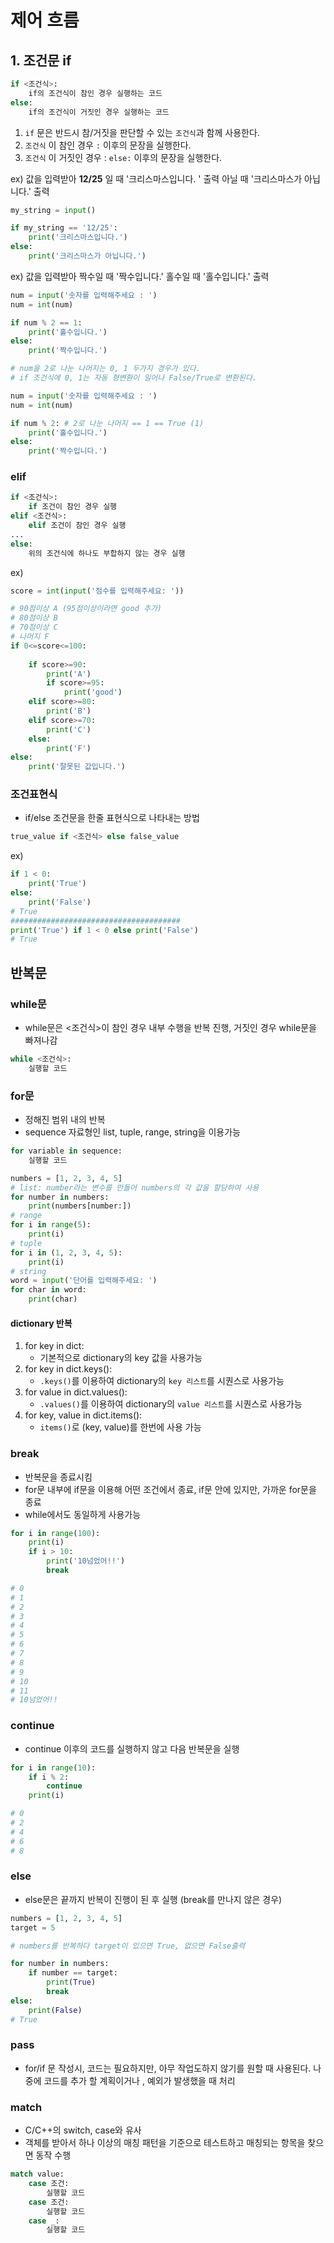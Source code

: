 # 제어 흐름

## 1. 조건문 if

```python
if <조건식>:
    if의 조건식이 참인 경우 실행하는 코드
else:
    if의 조건식이 거짓인 경우 실행하는 코드
```

1. `if` 문은 반드시 참/거짓을 판단할 수 있는 `조건식`과 함께 사용한다.
2. `조건식` 이 참인 경우 `:` 이후의 문장을 실행한다.
3. `조건식` 이 거짓인 경우 : `else:` 이후의 문장을 실행한다.

ex) 
값을 입력받아 **12/25** 일 때 '크리스마스입니다. ' 출력
아닐 때 '크리스마스가 아닙니다.' 출력
```python
my_string = input()

if my_string == '12/25':
    print('크리스마스입니다.')
else:
    print('크리스마스가 아닙니다.')
```

ex)
값을 입력받아 짝수일 때 '짝수입니다.'
             홀수일 때 '홀수입니다.' 출력
```python
num = input('숫자를 입력해주세요 : ')
num = int(num)

if num % 2 == 1:
    print('홀수입니다.')
else:
    print('짝수입니다.')
```
```python
# num을 2로 나눈 나머지는 0, 1 두가지 경우가 있다.
# if 조건식에 0, 1는 자동 형변환이 일어나 False/True로 변환된다.

num = input('숫자를 입력해주세요 : ')
num = int(num)

if num % 2: # 2로 나눈 나머지 == 1 == True (1)
    print('홀수입니다.')
else:
    print('짝수입니다.')
```
### elif
```python
if <조건식>:
    if 조건이 참인 경우 실행
elif <조건식>:
    elif 조건이 참인 경우 실행
...
else:
    위의 조건식에 하나도 부합하지 않는 경우 실행
```
ex)
```python
score = int(input('점수를 입력해주세요: '))

# 90점이상 A (95점이상이라면 good 추가)
# 80점이상 B
# 70점이상 C
# 나머지 F
if 0<=score<=100:
    
    if score>=90:
        print('A')
        if score>=95:
            print('good')
    elif score>=80:
        print('B')
    elif score>=70:
        print('C')
    else:
        print('F')
else:
    print('잘못된 값입니다.')
```

### 조건표현식
- if/else 조건문을 한줄 표현식으로 나타내는 방법
```python
true_value if <조건식> else false_value
```
ex)
```python
if 1 < 0:
    print('True')
else:
    print('False')
# True
######################################
print('True') if 1 < 0 else print('False')    
# True
```

## 반복문

### while문
- while문은 <조건식>이 참인 경우 내부 수행을 반복 진행, 거짓인 경우 while문을 빠져나감
```python
while <조건식>:
    실행할 코드
```

### for문
- 정해진 범위 내의 반복
- sequence 자료형인 list, tuple, range, string을 이용가능
```python
for variable in sequence:
    실행할 코드
```
```python
numbers = [1, 2, 3, 4, 5]
# list: number라는 변수를 만들어 numbers의 각 값을 할당하여 사용
for number in numbers:
    print(numbers[number:])
# range
for i in range(5):
    print(i)
# tuple
for i in (1, 2, 3, 4, 5):
    print(i)
# string
word = input('단어를 입력해주세요: ')
for char in word:
    print(char)
```

#### dictionary 반복
 1. for key in dict:
    - 기본적으로 dictionary의 key 값을 사용가능
 2. for key in dict.keys():
    - `.keys()`를 이용하여 dictionary의 `key 리스트`를 시퀀스로 사용가능
 3. for value in dict.values():
    - `.values()`를 이용하여 dictionary의 `value 리스트`를 시퀀스로 사용가능
 4. for key, value in dict.items():
    - `items()`로 (key, value)를 한번에 사용 가능

### break
- 반복문을 종료시킴
- for문 내부에 if문을 이용해 어떤 조건에서 종료, if문 안에 있지만, 가까운 for문을 종료
- while에서도 동일하게 사용가능
```python
for i in range(100):
    print(i)
    if i > 10: 
        print('10넘었어!!')
        break

# 0
# 1
# 2
# 3
# 4
# 5
# 6
# 7
# 8
# 9
# 10
# 11
# 10넘었어!!
```
### continue
- continue 이후의 코드를 실행하지 않고 다음 반복문을 실행
```python
for i in range(10):
    if i % 2:
        continue    
    print(i)

# 0
# 2
# 4
# 6
# 8
```
### else
- else문은 끝까지 반복이 진행이 된 후 실행 (break를 만나지 않은 경우)
```python
numbers = [1, 2, 3, 4, 5]
target = 5

# numbers를 반복하다 target이 있으면 True, 없으면 False출력

for number in numbers:
    if number == target:
        print(True)
        break
else:
    print(False)
# True
```
### pass
- for/if 문 작성시, 코드는 필요하지만, 아무 작업도하지 않기를 원할 때 사용된다. 나중에 코드를 추가 할 계획이거나 , 예외가 발생했을 때 처리
### match
- C/C++의 switch, case와 유사
- 객체를 받아서 하나 이상의 매칭 패턴을 기준으로 테스트하고 매칭되는 항목을 찾으면 동작 수행
```python
match value:
    case 조건:
        실행할 코드
    case 조건:
        실행할 코드
    case _:
        실행할 코드
```